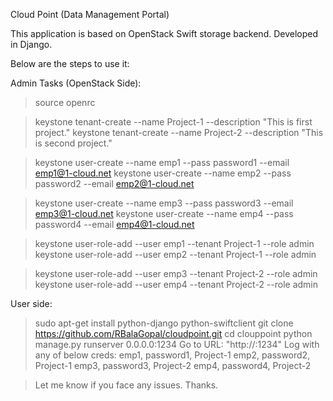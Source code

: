 Cloud Point (Data Management Portal)

This application is based on OpenStack Swift storage backend. Developed in Django.

Below are the steps to use it:

Admin Tasks (OpenStack Side):
> source openrc

> keystone tenant-create --name Project-1 --description "This is first project."
> keystone tenant-create --name Project-2 --description "This is second project."

> keystone user-create --name emp1 --pass password1 --email emp1@1-cloud.net
> keystone user-create --name emp2 --pass password2 --email emp2@1-cloud.net

> keystone user-create --name emp3 --pass password3 --email emp3@1-cloud.net
> keystone user-create --name emp4 --pass password4 --email emp4@1-cloud.net

> keystone user-role-add --user emp1 --tenant Project-1 --role admin
> keystone user-role-add --user emp2 --tenant Project-1 --role admin

> keystone user-role-add --user emp3 --tenant Project-2 --role admin
> keystone user-role-add --user emp4 --tenant Project-2 --role admin

User side:

> sudo apt-get install python-django python-swiftclient
> git clone https://github.com/RBalaGopal/cloudpoint.git
> cd clouppoint
> python manage.py runserver 0.0.0.0:1234
> Go to URL: "http://<your ip>:1234"
> Log with any of below creds:
  emp1, password1, Project-1
  emp2, password2, Project-1
  emp3, password3, Project-2
  emp4, password4, Project-2
  
> Let me know if you face any issues. Thanks.
